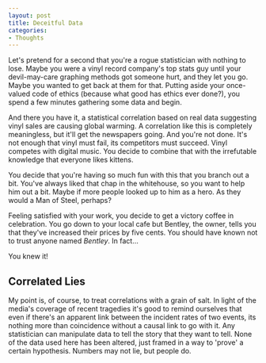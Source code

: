 ```yaml
---
layout: post
title: Deceitful Data
categories:
- Thoughts
---
```


Let's pretend for a second that you're a rogue statistician with nothing to lose. Maybe you were a vinyl record company's top stats guy until your devil-may-care graphing methods got someone hurt, and they let you go. Maybe you wanted to get back at them for that. Putting aside your once-valued code of ethics (because what good has ethics ever done?), you spend a few minutes gathering some data and begin.

And there you have it, a statistical correlation based on real data suggesting vinyl sales are causing global warming. A correlation like this is completely meaningless, but it'll get the newspapers going. And you're not done. It's not enough that vinyl must fail, its competitors must succeed. Vinyl competes with digital music. You decide to combine that with the irrefutable knowledge that everyone likes kittens.

You decide that you're having so much fun with this that you branch out a bit. You've always liked that chap in the whitehouse, so you want to help him out a bit. Maybe if more people looked up to him as a hero. As they would a Man of Steel, perhaps?

Feeling satisfied with your work, you decide to get a victory coffee in celebration. You go down to your local cafe but Bentley, the owner, tells you that they've increased their prices by five cents. You should have known not to trust anyone named <em>Bentley</em>. In fact...

You knew it!

## Correlated Lies
My point is, of course, to treat correlations with a grain of salt. In light of the media's coverage of recent tragedies it's good to remind ourselves that even if there's an apparent link between the incident rates of two events, its nothing more than coincidence without a causal link to go with it. Any statistician can manipulate data to tell the story that they want to tell. None of the data used here has been altered, just framed in a way to 'prove' a certain hypothesis. Numbers may not lie, but people do.
